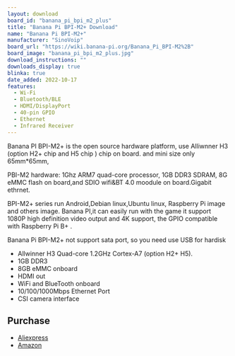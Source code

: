 ```yaml
---
layout: download
board_id: "banana_pi_bpi_m2_plus"
title: "Banana Pi BPI-M2+ Download"
name: "Banana Pi BPI-M2+"
manufacturer: "SinoVoip"
board_url: "https://wiki.banana-pi.org/Banana_Pi_BPI-M2%2B"
board_image: "banana_pi_bpi_m2_plus.jpg"
download_instructions: ""
downloads_display: true
blinka: true
date_added: 2022-10-17
features:
  - Wi-Fi
  - Bluetooth/BLE
  - HDMI/DisplayPort
  - 40-pin GPIO
  - Ethernet
  - Infrared Receiver
---
```


Banana PI BPI-M2+ is the open source hardware platform, use Alliwnner H3 (option H2+ chip and H5 chip ) chip on board. and mini size only 65mm*65mm,

PBI-M2 hardware: 1Ghz ARM7 quad-core processor, 1GB DDR3 SDRAM, 8G eMMC flash on board,and SDIO wifi&BT 4.0 moodule on board.Gigabit ethrnet.

BPI-M2+ series run Android,Debian linux,Ubuntu linux, Raspberry Pi image and others image. Banana PI,it can easily run with the game it support 1080P high definition video output and 4K support, the GPIO compatible with Raspberry Pi B+ .

Banana Pi BPI-M2+ not support sata port, so you need use USB for hardisk

- Allwinner H3 Quad-core 1.2GHz Cortex-A7 (option H2+ H5).
- 1GB DDR3
- 8GB eMMC onboard
- HDMI out
- WiFi and BlueTooth onboard
- 10/100/1000Mbps Ethernet Port
- CSI camera interface

## Purchase
* [Aliexpress](https://www.aliexpress.us/item/2252799815676798.html)
* [Amazon](https://amzn.to/3CFghTl)
